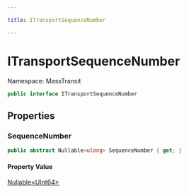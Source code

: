 ```yaml
---

title: ITransportSequenceNumber

---
```


# ITransportSequenceNumber

Namespace: MassTransit

```csharp
public interface ITransportSequenceNumber
```

## Properties

### **SequenceNumber**

```csharp
public abstract Nullable<ulong> SequenceNumber { get; }
```

#### Property Value

[Nullable\<UInt64\>](https://learn.microsoft.com/en-us/dotnet/api/system.nullable-1)<br/>
